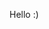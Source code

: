 Hello :) <!-- there, I am Diamond -->
<!--
-- Bio --

Age: 23 Years Old

Country: Philippines

-- About me --

Self taught CS Student

Interested in Low level stuff

Uninterested in AI, Web Development, etc...

-- Skills --

Programming Languages: C, Python

OS: Ubuntu
-->
